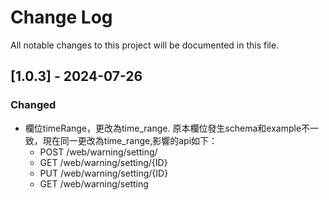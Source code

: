 # Change Log
All notable changes to this project will be documented in this file.
 
## [1.0.3] - 2024-07-26

### Changed
- 欄位timeRange，更改為time_range. 原本欄位發生schema和example不一致，現在同一更改為time_range,影響的api如下：
    - POST /web/warning/setting/
    - GET /web/warning/setting/{ID}
    - PUT /web/warning/setting/{ID}
    - GET /web/warning/setting
